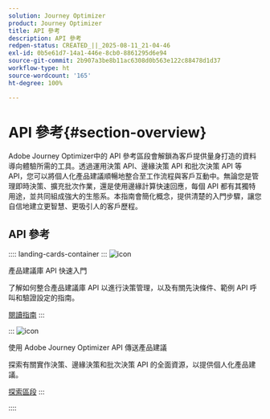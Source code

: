 ```yaml
---
solution: Journey Optimizer
product: Journey Optimizer
title: API 參考
description: API 參考
redpen-status: CREATED_||_2025-08-11_21-04-46
exl-id: 0b5e61d7-14a1-446e-8cb0-8861295d6e94
source-git-commit: 2b907a3be8b11ac6308d0b563e122c88478d1d37
workflow-type: ht
source-wordcount: '165'
ht-degree: 100%

---
```


# API 參考{#section-overview}

Adobe Journey Optimizer中的 API 參考區段會解鎖為客戶提供量身打造的資料導向體驗所需的工具。透過運用決策 API、邊緣決策 API 和批次決策 API 等 API，您可以將個人化產品建議順暢地整合至工作流程與客戶互動中。無論您是管理即時決策、擴充批次作業，還是使用邊緣計算快速回應，每個 API 都有其獨特用途，並共同組成強大的生態系。本指南會簡化概念，提供清楚的入門步驟，讓您自信地建立更智慧、更吸引人的客戶歷程。

## API 參考

:::: landing-cards-container
:::
![icon](https://cdn.experienceleague.adobe.com/icons/circle-play.svg?lang=zh-Hant)

產品建議庫 API 快速入門

了解如何整合產品建議庫 API 以進行決策管理，以及有關先決條件、範例 API 呼叫和驗證設定的指南。

[閱讀指南](../using/offers/api-reference/getting-started.md)
:::

:::
![icon](https://cdn.experienceleague.adobe.com/icons/code-branch.svg?lang=zh-Hant)

使用 Adobe Journey Optimizer API 傳送產品建議

探索有關實作決策、邊緣決策和批次決策 API 的全面資源，以提供個人化產品建議。

[探索區段](offer-delivery-api-landing-page.md)
:::

::::
